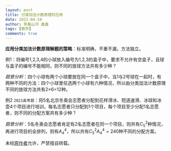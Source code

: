 ```yaml
---
layout: post
title: 分类加法计数原理的应用
date: 2022-04-10
author: 笑看山河 鑫鑫
tags: [数学]
comments: true
---
```


**应用分类加法计数原理解题的策略**：标准明确，不重不漏，方法独立。

例1：将编号1,2,3,4的小球放入编号为1,2,3的盒子中，要求不允许有空盒子，且球与盒子的编号不能相同，则不同的放球方法共有多少种？

*题意分析*：四个小球有两个小球要放在同一个盒子中，当1与2号球在一起时，有两种不同的方法：四个小球里任选两个小球有六种情况，所以由分类加法计数原理不同的放球方法共有2×6=12种。

例2 `2021高考题`：将5名北京冬奥会志愿者分配到花样滑冰、短道速滑、冰球和冰壶4个项目进行培训，每名志愿者只分配到1个项目，每个项目至少分配1名志愿者，则不同的分配方案共有多少种？

*题意分析*：5名冬奥会志愿者肯定有2名志愿者在同一个项目，则共有$C_5^2$种情况，再进行项目的全排列，则有$A_4^4$，所以共有$C_5^2A_4^4=240$种不同的分配方案。

未经[原作者](mailto:reprint@xilong.tk)允许，严禁擅自转载。

